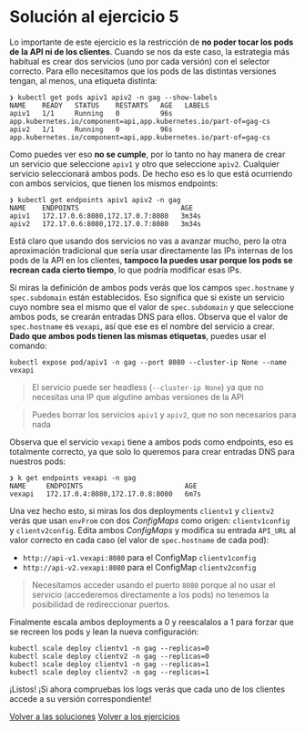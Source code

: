 # Solución al ejercicio 5

Lo importante de este ejercicio es la restricción de **no poder tocar los pods de la API ni de los clientes**. 
Cuando se nos da este caso, la estrategia más habitual es crear dos servicios (uno por cada versión) con el selector correcto. Para ello necesitamos que los pods de las distintas versiones tengan, al menos, una etiqueta distinta:

```
❯ kubectl get pods apiv1 apiv2 -n gag --show-labels
NAME    READY   STATUS    RESTARTS   AGE   LABELS
apiv1   1/1     Running   0          96s   app.kubernetes.io/component=api,app.kubernetes.io/part-of=gag-cs
apiv2   1/1     Running   0          96s   app.kubernetes.io/component=api,app.kubernetes.io/part-of=gag-cs
```

Como puedes ver eso **no se cumple**, por lo tanto no hay manera de crear un servicio que seleccione `apiv1` y otro que seleccione `apiv2`. Cualquier servicio seleccionará ambos pods. De hecho eso es lo que está ocurriendo con ambos servicios, que tienen los mismos endpoints:

```
❯ kubectl get endpoints apiv1 apiv2 -n gag
NAME    ENDPOINTS                         AGE
apiv1   172.17.0.6:8080,172.17.0.7:8080   3m34s
apiv2   172.17.0.6:8080,172.17.0.7:8080   3m34s
```

Está claro que usando dos servicios no vas a avanzar mucho, pero la otra aproximación tradicional que sería usar directamente las IPs internas de los pods de la API en los clientes, **tampoco la puedes usar porque los pods se recrean cada cierto tiempo**, lo que podría modificar esas IPs.

Si miras la definición de ambos pods verás que los campos `spec.hostname` y `spec.subdomain` están establecidos. Eso significa que si existe un servicio cuyo nombre sea el mismo que el valor de `spec.subdomain` y que seleccione ambos pods, se crearán entradas DNS para ellos. Observa que el valor de `spec.hostname` es `vexapi`, así que ese es el nombre del servicio a crear. **Dado que ambos pods tienen las mismas etiquetas**, puedes usar el comando:

```
kubectl expose pod/apiv1 -n gag --port 8080 --cluster-ip None --name vexapi
```

> El servicio puede ser headless (`--cluster-ip None`) ya que no necesitas una IP que algutine ambas versiones de la API

> Puedes borrar los servicios `apiv1` y `apiv2`, que no son necesarios para nada

Observa que el servicio `vexapi` tiene a ambos pods como endpoints, eso es totalmente correcto, ya que solo lo queremos para crear entradas DNS para nuestros pods:

```
❯ k get endpoints vexapi -n gag
NAME     ENDPOINTS                         AGE
vexapi   172.17.0.4:8080,172.17.0.8:8080   6m7s
```

Una vez hecho esto, si miras los dos deployments `clientv1` y `clientv2` verás que usan `envFrom` con dos _ConfigMaps_ como origen: `clientv1config` y `clientv2config`. Edita ambos _ConfigMaps_ y modifica su entrada `API_URL` al valor correcto en cada caso (el valor de `spec.hostname` de cada pod):

- `http://api-v1.vexapi:8080` para el ConfigMap `clientv1config` 
- `http://api-v2.vexapi:8080` para el ConfigMap `clientv2config` 

> Necesitamos acceder usando el puerto `8080` porque al no usar el servicio (accederemos directamente a los pods) no tenemos la posibilidad de redireccionar puertos.

Finalmente escala ambos deployments a 0 y reescalalos a 1 para forzar que se recreen los pods y lean la nueva configuración:

```
kubectl scale deploy clientv1 -n gag --replicas=0
kubectl scale deploy clientv2 -n gag --replicas=0
kubectl scale deploy clientv1 -n gag --replicas=1
kubectl scale deploy clientv2 -n gag --replicas=1
```

¡Listos! ¡Si ahora compruebas los logs verás que cada uno de los clientes accede a su versión correspondiente!

[Volver a las soluciones](./readme.md)
[Volver a los ejercicios](../ejercicios.md)
